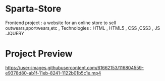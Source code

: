 # Sparta-Store
Frontend project : a website for an online store to sell outwears,sportwears,etc ,
Technologies : HTML , HTML5 , CSS ,CSS3 , JS .JQUERY
# Project Preview

https://user-images.githubusercontent.com/61662153/116804559-e9378d80-ab1f-11eb-8241-1122b01b5c1e.mp4

